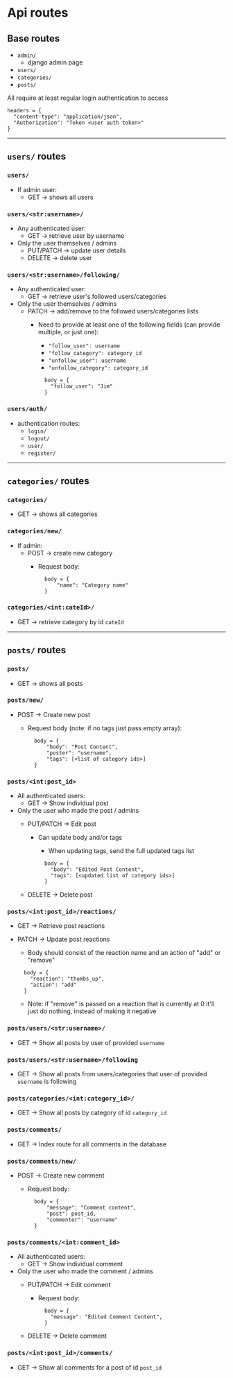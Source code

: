 # Api routes

## Base routes

- `admin/`
  - django admin page
- `users/`
- `categories/`
- `posts/`

All require at least regular login authentication to access

```JS
headers = {
  "content-type": "application/json",
  "Authorization": "Token <user auth token>"
}

```

---

## `users/` routes

### `users/`

- If admin user:
  - GET -> shows all users

### `users/<str:username>/`

- Any authenticated user:
  - GET -> retrieve user by username
- Only the user themselves / admins
  - PUT/PATCH -> update user details
  - DELETE -> delete user

### `users/<str:username>/following/`

- Any authenticated user:
  - GET -> retrieve user's followed users/categories
- Only the user themselves / admins
  - PATCH -> add/remove to the followed users/categories lists
    - Need to provide at least one of the following fields (can provide multiple, or just one):
      - `"follow_user": username`
      - `"follow_category": category_id`
      - `"unfollow_user": username`
      - `"unfollow_category": category_id`

      ```JS
        body = {
          "follow_user": "Jim"
        }
      ```

### `users/auth/`

- authentication routes:
  - `login/`
  - `logout/`
  - `user/`
  - `register/`

---

## `categories/` routes

### `categories/`
  
- GET -> shows all categories

### `categories/new/`

- If admin:
  - POST -> create new category
    - Request body:

      ```JS
        body = {
            "name": "Category name"
        }
      ```

### `categories/<int:cateId>/`

- GET -> retrieve category by id `cateId`

---

## `posts/` routes

### `posts/`

- GET -> shows all posts

### `posts/new/`

- POST -> Create new post
  - Request body (note: if no tags just pass empty array):

    ```JS
      body = {
          "body": "Post Content",
          "poster": "username",
          "tags": [<list of category ids>]
      }
    ```

### `posts/<int:post_id>`

- All authenticated users:
  - GET -> Show individual post
- Only the user who made the post / admins
  - PUT/PATCH -> Edit post
    - Can update body and/or tags
      - When updating tags, send the full updated tags list

      ```JS
        body = {
          "body": "Edited Post Content",
          "tags": [<updated list of category ids>]
        }
      ```

  - DELETE -> Delete post

### `posts/<int:post_id>/reactions/`

- GET -> Retrieve post reactions
- PATCH -> Update post reactions
  - Body should consist of the reaction name and an action of "add" or "remove"

  ```JS
    body = {
      "reaction": "thumbs_up",
      "action": "add"
    }
  ```

  - Note: if "remove" is passed on a reaction that is currently at 0 it'll just do nothing, instead of making it negative

### `posts/users/<str:username>/`

- GET -> Show all posts by user of provided `username`

### `posts/users/<str:username>/following`

- GET -> Show all posts from users/categories that user of provided `username` is following

### `posts/categories/<int:category_id>/`

- GET -> Show all posts by category of id `category_id`

### `posts/comments/`

- GET -> Index route for all comments in the database

### `posts/comments/new/`

- POST -> Create new comment
  - Request body:

    ```JS
      body = {
          "message": "Comment content",
          "post": post_id,
          "commenter": "username"
      }
    ```

### `posts/comments/<int:comment_id>`

- All authenticated users:
  - GET -> Show individual comment
- Only the user who made the comment / admins
  - PUT/PATCH -> Edit comment
    - Request body:

      ```JS
        body = {
          "message": "Edited Comment Content",
        }
      ```

  - DELETE -> Delete comment

### `posts/<int:post_id>/comments/`
  
- GET -> Show all comments for a post of id `post_id`
